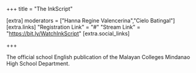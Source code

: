 +++
title = "The InkScript"

[extra]
moderators = ["Hanna Regine Valencerina","Cielo Batingal"]
[extra.links]
"Registration Link" = "#"
"Stream Link" = "https://bit.ly/WatchInkScript"
[extra.social_links]

+++

The official school English publication of the Malayan Colleges Mindanao High School Department.